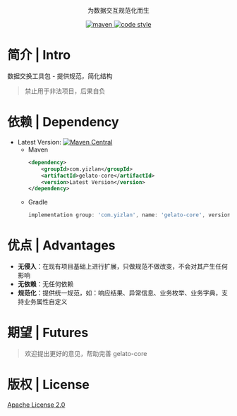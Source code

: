 <p align="center">
  为数据交互规范化而生
</p>

<p align="center">
  <a href="https://central.sonatype.com/search?namespace=com.yizlan&name=gelato-core">
    <img alt="maven" src="https://img.shields.io/maven-central/v/com.yizlan/gelato-core.svg?style=flat-square">
  </a>

  <a href="https://www.apache.org/licenses/LICENSE-2.0">
    <img alt="code style" src="https://img.shields.io/badge/license-Apache%202-4EB1BA.svg?style=flat-square">
  </a>
</p>

# 简介 | Intro

数据交换工具包 - 提供规范，简化结构

> 禁止用于非法项目，后果自负

# 依赖 | Dependency

- Latest Version: [![Maven Central](https://img.shields.io/maven-central/v/com.yizlan/gelato-core.svg)](https://central.sonatype.com/search?namespace=com.yizlan&name=gelato-core)
  - Maven 
    ```xml
    <dependency>
        <groupId>com.yizlan</groupId>
        <artifactId>gelato-core</artifactId>
        <version>Latest Version</version>
    </dependency>
    ```
  - Gradle
    ```groovy
    implementation group: 'com.yizlan', name: 'gelato-core', version: 'Latest Version'
    ```

# 优点 | Advantages

- **无侵入**：在现有项目基础上进行扩展，只做规范不做改变，不会对其产生任何影响
- **无依赖**：无任何依赖
- **规范化**：提供统一规范，如：响应结果、异常信息、业务枚举、业务字典，支持业务属性自定义

# 期望 | Futures

> 欢迎提出更好的意见，帮助完善 gelato-core

# 版权 | License

[Apache License 2.0](https://www.apache.org/licenses/LICENSE-2.0)